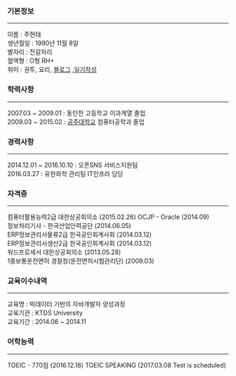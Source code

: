 
### 기본정보
----
이름 : 주현태  
생년월일 : 1990년 11월 8일  
별자리 : 전갈자리  
혈액형 : O형 RH+  
취미 : 권투, 요리, [블로그](http://blog.naver.com/jabel123) ,[일기작성](http://52.79.155.172:8080/drawMyLife/) 

### 학력사항
----
2007.03 ~ 2009.01 : 동인천 고등학교 이과계열 졸업  
2009.03 ~ 2015.02 : [공주대학교](http://www.kongju.ac.kr) 컴퓨터공학과 졸업  

### 경력사항
----
2014.12.01 ~ 2016.10.10 : 오픈SNS 서비스지원팀  
2016.03.27 : 유한화학 관리팀 IT인프라 담당

### 자격증
----
컴퓨터활용능력2급 대한상공회의소 (2015.02.26)
OCJP - Oracle (2014.09)  
정보처리기사 - 한국산업인력공단 (2014.06.05)  
ERP정보관리사물류2급 한국공인회계사회 (2014.03.12)  
ERP정보관리사생산2급 한국공인회계사회 (2014.03.12)  
워드프로세서 대한상공회의소 (2013.05.28)  
1종보통운전면허 경찰청(운전면허시험관리단) (2009.03)  

### 교육이수내역
----
교육명 : 빅데이터 기반의 자바개발자 양성과정  
교육기관 : KTDS University  
교육기간 : 2014.06 ~ 2014.11  

### 어학능력
---
TOEIC - 770점 (2016.12.18)
TOEIC SPEAKING (2017.03.08 Test is scheduled)

